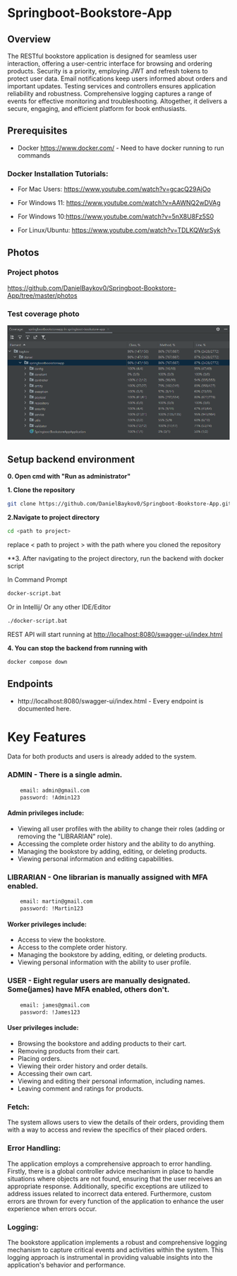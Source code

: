 # Springboot-Bookstore-App

## Overview

The RESTful bookstore application is designed for seamless user interaction,
offering a user-centric interface for browsing and ordering products. Security is a priority,
employing JWT and refresh tokens to protect user data. Email notifications keep users
informed about orders and important updates. Testing services and controllers ensures application reliability and robustness.
Comprehensive logging captures a range of events for effective monitoring and troubleshooting.
Altogether, it delivers a secure, engaging, and efficient platform for book enthusiasts.

## Prerequisites

* Docker https://www.docker.com/ - Need to have docker running to run commands

### Docker Installation Tutorials:

* For Mac Users: https://www.youtube.com/watch?v=gcacQ29AjOo

* For Windows 11: https://www.youtube.com/watch?v=AAWNQ2wDVAg

* For Windows 10:https://www.youtube.com/watch?v=5nX8U8Fz5S0

* For Linux/Ubuntu: https://www.youtube.com/watch?v=TDLKQWsrSyk

## Photos

### Project photos

https://github.com/DanielBaykov0/Springboot-Bookstore-App/tree/master/photos

### Test coverage photo

![test_coverage](photos/tests/test_coverage.png)

## Setup backend environment

**0. Open cmd with "Run as administrator"**

**1. Clone the repository**

```bash
git clone https://github.com/DanielBaykov0/Springboot-Bookstore-App.git
```

**2.Navigate to project directory**

```bash
cd <path to project>
```

replace < path to project > with the path where you cloned the repository

**3. After navigating to the project directory, run the backend with docker script

In Command Prompt

```bash
docker-script.bat
```

Or in Intellij/ Or any other IDE/Editor

```bash
./docker-script.bat
```

REST API will start running at <http://localhost:8080/swagger-ui/index.html>

**4. You can stop the backend from running with**

```bash
docker compose down
```

## Endpoints

* http://localhost:8080/swagger-ui/index.html - Every endpoint is documented here.

# Key Features

Data for both products and users is already added to the system.

### ADMIN - There is a single admin.

        email: admin@gmail.com
        password: !Admin123

#### Admin privileges include:

* Viewing all user profiles with the ability to change their roles (adding or removing the "LIBRARIAN" role).
* Accessing the complete order history and the ability to do anything.
* Managing the bookstore by adding, editing, or deleting products.
* Viewing personal information and editing capabilities.

### LIBRARIAN - One librarian is manually assigned with MFA enabled.

        email: martin@gmail.com
        password: !Martin123

#### Worker privileges include:

* Access to view the bookstore.
* Access to the complete order history.
* Managing the bookstore by adding, editing, or deleting products.
* Viewing personal information with the ability to user profile.

### USER - Eight regular users are manually designated. Some(james) have MFA enabled, others don't.

        email: james@gmail.com
        password: !James123

#### User privileges include:

* Browsing the bookstore and adding products to their cart.
* Removing products from their cart.
* Placing orders.
* Viewing their order history and order details.
* Accessing their own cart.
* Viewing and editing their personal information, including names.
* Leaving comment and ratings for products.

### Fetch:

The system allows users to view the details of their orders,
providing them with a way to access and review the specifics of their placed orders.

### Error Handling:

The application employs a comprehensive approach to error handling.
Firstly, there is a global controller advice mechanism in place to handle situations where objects are not found,
ensuring that the user receives an appropriate response.
Additionally, specific exceptions are utilized to address issues related to incorrect data entered.
Furthermore, custom errors are thrown for every function of the application
to enhance the user experience when errors occur.

### Logging:

The bookstore application implements a robust and comprehensive logging mechanism to capture critical events
and activities within the system. This logging approach is instrumental in providing valuable insights into
the application's behavior and performance.


[//]: # (### Scheduled Jobs:)

[//]: # (Every day, the system offers promotional discounts on certain products.)

[//]: # (The specific discounts are determined based on the day of the week.)

[//]: # (This automated process adjusts product prices to provide users with lower prices on selected items,)

[//]: # (depending on which day they place their orders.)